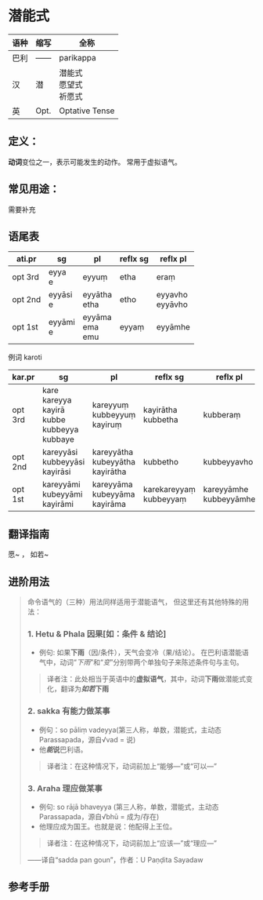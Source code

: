 # 潜能式

|语种|缩写|全称|
|-|-|-|
|巴利|——|parikappa|
|汉|潜|潜能式<br>愿望式<br>祈愿式|
|英|Opt.|Optative Tense|


## 定义：


**动词**变位之一，表示可能发生的动作。
常用于虚拟语气。

## 常见用途：

需要补充

## 语尾表

|ati.pr|sg|pl|reflx sg|reflx pl|
| -- | -- | -- | -- | -- |
|opt 3rd|eyya<br>e|eyyuṃ|etha|eraṃ|
|opt 2nd|eyyāsi<br>e|eyyātha<br>etha|etho|eyyavho<br>eyyāvho|
|opt 1st|eyyāmi<br>e|eyyāma<br>ema<br>emu|eyyaṃ|eyyāmhe|


例词 karoti

|kar.pr|sg|pl|reflx sg|reflx pl|
| -- | -- | -- | -- | -- |
|opt<br>3rd|kare<br>kareyya<br>kayirā<br>kubbe<br>kubbeyya<br>kubbaye|kareyyuṃ<br>kubbeyyuṃ<br>kayiruṃ|kayirātha<br>kubbetha|kubberaṃ|
|opt<br>2nd|kareyyāsi<br>kubbeyyāsi<br>kayirāsi|kareyyātha<br>kubeyyātha<br>kayirātha|kubbetho|kubbeyyavho|
|opt<br>1st|kareyyāmi<br>kubeyyāmi<br>kayirāmi|kareyyāma<br>kubeyyāma<br>kayirāma|karekareyyaṃ<br>kubbeyyaṃ|kareyyāmhe<br>kubbeyyāmhe|


## 翻译指南

愿~ ， 如若~


## 进阶用法

>命令语气的（三种）用法同样适用于潜能语气，
>但这里还有其他特殊的用法：
>### 1. Hetu & Phala 因果[如：条件 & 结论]
>- 例句: 如果**下雨**（因/条件），天气会变冷（果/结论）。
>在巴利语潜能语气中，动词“*下雨*”和“*变*”分别带两个单独句子来陈述条件句与主句。
>>译者注：此处相当于英语中的**虚拟语气**，其中，动词**下雨**做潜能式变化，翻译为***如若*下雨**
>### 2. sakka 有能力做某事
>- 例句：so pāliṃ vadeyya(第三人称，单数，潜能式，主动态Parassapada，源自√vad = 说)
>- 他***能*说**巴利语。
>>译者注：在这种情况下，动词前加上“能够—”或“可以—”
>### 3. Araha 理应做某事
>- 例句: so rājā bhaveyya (第三人称，单数，潜能式，主动态Parassapada，源自√bhū = 成为/存在)
>- 他理应成为国王。也就是说：他配得上王位。
>>译者注：在这种情况下，动词前加上“应该—”或“理应—”
>
>——译自“sadda pan goun”，作者：U Paṇḍita Sayadaw

## 参考手册

